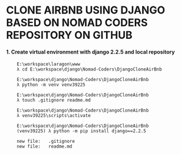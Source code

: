 # CLONE AIRBNB USING DJANGO BASED ON NOMAD CODERS REPOSITORY ON GITHUB

#### 1. Create virtual environment with django 2.2.5 and local repository

		E:\workspace\laragon\www
		λ cd E:\workspace\django\Nomad-Coders\DjangoCloneAirBnb

		E:\workspace\django\Nomad-Coders\DjangoCloneAirBnb
		λ python -m venv venv39225

		E:\workspace\django\Nomad-Coders\DjangoCloneAirBnb
		λ touch .gitignore readme.md

		E:\workspace\django\Nomad-Coders\DjangoCloneAirBnb
		λ venv39225\scripts\activate

		E:\workspace\django\Nomad-Coders\DjangoCloneAirBnb
		(venv39225) λ python -m pip install django==2.2.5

        new file:   .gitignore
        new file:   readme.md